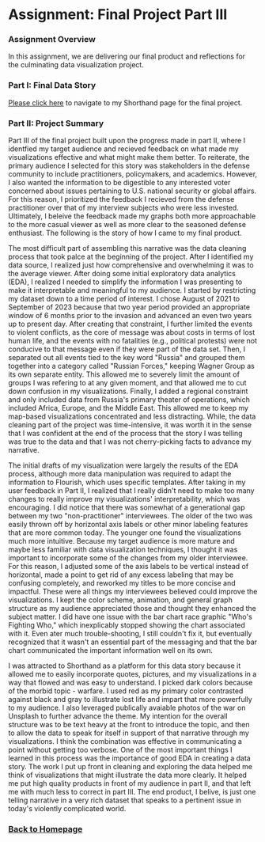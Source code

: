 # Assignment: Final Project Part III

### Assignment Overview

In this assignment, we are delivering our final product and reflections for the culminating data visualization project.

### Part I: Final Data Story

[Please click here](https://carnegiemellon.shorthandstories.com/a-great-power-goes-to-war/index.html) to navigate to my Shorthand page for the final project.

### Part II: Project Summary

Part III of the final project built upon the progress made in part II, where I identfied my target audience and recieved feedback on what made my visualizations effective and what might make them better. To reiterate, the primary audience I selected for this story was stakeholders in the defense community to include practitioners, policymakers, and academics. However, I also wanted the information to be digestible to any interested voter concerned about issues pertaining to U.S. national security or global affairs. For this reason, I prioritized the feedback I recieved from the defense practitioner over that of my interview subjects who were less invested. Ultimately, I beleive the feedback made my graphs both more approachable to the more casual viewer as well as more clear to the seasoned defense enthusiast. The following is the story of how I came to my final product.

The most difficult part of assembling this narrative was the data cleaning process that took palce at the beginning of the project. After I identified my data source, I realized just how comprehensive and overwhelming it was to the average viewer. After doing some initial exploratory data analytics (EDA), I realized I needed to simplify the information I was presenting to make it interpretable and meaningful to my audience. I started by restricting my dataset down to a time period of interest. I chose August of 2021 to September of 2023 because that two year period provided an appropriate window of 6 months prior to the invasion and advanced an even two years up to present day. After creating that constraint, I further limited the events to violent conflicts, as the core of message was about costs in terms of lost human life, and the events with no fatalities (e.g., political protests) were not conducive to that message even if they were part of the data set. Then, I separated out all events tied to the key word "Russia" and grouped them together into a category called "Russian Forces," keeping Wagner Group as its own separate entity. This allowed me to severely limit the amount of groups I was refering to at any given moment, and that allowed me to cut down confusion in my visualizations. Finally, I added a regional constraint and only included data from Russia's primary theater of operations, which included Africa, Europe, and the Middle East. This allowed me to keep my map-based visualizations concentrated and less distracting. While, the data cleaning part of the project was time-intensive, it was worth it in the sense that I was confident at the end of the process that the story I was telling was true to the data and that I was not cherry-picking facts to advance my narrative.

The initial drafts of my visualization were largely the results of the EDA process, although more data manipulation was required to adapt the information to Flourish, which uses specific templates. After taking in my user feedback in Part II, I realized that I really didn't need to make too many changes to really improve my visualizations' interpretability, which was encouraging. I did notice that there was somewhat of a generational gap between my two "non-practitioner" interviewees. The older of the two was easily thrown off by horizontal axis labels or other minor labeling features that are more common today. The younger one found the visualizations much more intuitive. Because my target audience is more mature and maybe less familiar with data visualization techniques, I thought it was important to incorporate some of the changes from my older interviewee. For this reason, I adjusted some of the axis labels to be vertical instead of horizontal, made a point to get rid of any excess labeling that may be confusing completely, and reworked my titles to be more concise and impactful. These were all things my interviewees believed could improve the visualizations. I kept the color scheme, animation, and general graph structure as my audience appreciated those and thought they enhanced the subject matter. I did have one issue with the bar chart race graphic "Who's Fighting Who," which inexplicably stopped showing the chart associated with it. Even ater much trouble-shooting, I still couldn't fix it, but eventually recognized that it wasn't an essential part of the messaging and that the bar chart communicated the important information well on its own. 

I was attracted to Shorthand as a platform for this data story because it allowed me to easily incorporate quotes, pictures, and my visualizations in a way that flowed and was easy to understand. I picked dark colors because of the morbid topic - warfare. I used red as my primary color contrasted against black and gray to illustrate lost life and impart that more powerfully to my audience. I also leveraged publically avaiable photos of the war on Unsplash to further advance the theme. My intention for the overall structure was to be text heavy at the front to introduce the topic, and then to allow the data to speak for itself in support of that narrative through my visualizations. I think the combination was effective in communicating a point without getting too verbose. One of the most important things I learned in this process was the importance of good EDA in creating a data story. The work I put up front in cleaning and exploring the data helped me think of visualizations that might illustrate the data more clearly. It helped me put high quality products in front of my audience in part II, and that left me with much less to correct in part III. The end product, I belive, is just one telling narrative in a very rich dataset that speaks to a pertinent issue in today's violently complicated world.

### [Back to Homepage](/README.md)